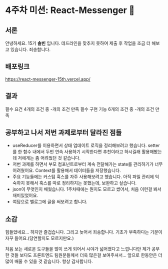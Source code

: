 # 4주차 미션: React-Messenger 💌

## 서론

안녕하세요. 15기  **솔빈** 입니다. 데드라인을 맞추지 못하여 제출 후 작업을 조금 더 해보고 있습니다. 죄송합니다.


## 배포링크

https://react-messenger-15th.vercel.app/

## 결과

필수 요건 4개의 조건 중 -개의 조건 만족
필수 구현 기능 6개의 조건 중 -개의 조건 만족

## 공부하고 나서 저번 과제로부터 달라진 점들

- useReducer를 이용하면서 상태 업데이트 로직을 정리해보려고 했습니다. setter를 한 함수 내에서 두번 연속 사용하기 시작한다면 추천이라고 하시길래 활용해봤는데 저에게는 좀 어려웠던 것 같습니다.
- 저번 과제를 하면서 부모 컴포넌트로부터 계속 전달해가는 state를 관리하기가 너무 어려웠어요. Context를 활용해서 데이터들을 저장했습니다.
- 주요 기능들에는 커스텀 훅스를 자주 사용해보려고 했습니다. 아직 파일 관리에 익숙하지 못해서 훅스를 따로 정리하지는 못했는데, 보완하고 싶습니다.
- json이 무엇인지 배웠습니다. 1주차때에는 뭔지도 모르고 썼어서, 처음 이런걸 봐서 재미있었어요.
- 여담으로 벨로그에 글을 써보려고 합니다.

## 소감

힘들었네요...
하지만 즐겁습니다.
그리고 늦어서 죄송합니다. 기초가 부족하다는 기분이 자꾸 들어요.(당연할지도 모르지만요.)

처음 보는 새로운 도구들을 많이 쓰게 되어서 시야가 넓어졌다고 느낍니다만
제가 공부한 것들 보다도 프론트엔드 팀원분들께서 더욱 많은걸 보여주셔서...
앞으로 한동안은 더 많이 배울 수 있을 것 같습니다.
항상 감사합니다.